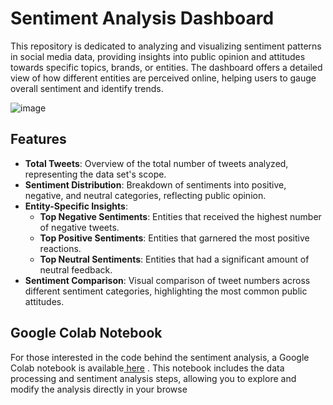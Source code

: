 
# Sentiment Analysis Dashboard

This repository is dedicated to analyzing and visualizing sentiment patterns in social media data, providing insights into public opinion and attitudes towards specific topics, brands, or entities. The dashboard offers a detailed view of how different entities are perceived online, helping users to gauge overall sentiment and identify trends.

![image](https://github.com/user-attachments/assets/828a7204-e224-463b-a528-21c7497fc744)

## Features

- **Total Tweets**: Overview of the total number of tweets analyzed, representing the data set's scope.
- **Sentiment Distribution**: Breakdown of sentiments into positive, negative, and neutral categories, reflecting public opinion.
- **Entity-Specific Insights**:
  - **Top Negative Sentiments**: Entities that received the highest number of negative tweets.
  - **Top Positive Sentiments**: Entities that garnered the most positive reactions.
  - **Top Neutral Sentiments**: Entities that had a significant amount of neutral feedback.
- **Sentiment Comparison**: Visual comparison of tweet numbers across different sentiment categories, highlighting the most common public attitudes.

## Google Colab Notebook

For those interested in the code behind the sentiment analysis, a Google Colab notebook is available[ here](https://colab.research.google.com/drive/13A8Zlxi_i9eSXw9fQ47qpgLtS37sUgjA?authuser=0#scrollTo=AnEJhHf25bp4) . This notebook includes the data processing and sentiment analysis steps, allowing you to explore and modify the analysis directly in your browse

